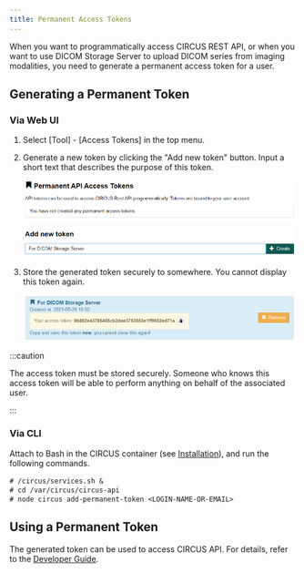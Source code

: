 ```yaml
---
title: Permanent Access Tokens
---
```


When you want to programmatically access CIRCUS REST API, or when you want to use DICOM Storage Server to upload DICOM series from imaging modalities, you need to generate a permanent access token for a user.

## Generating a Permanent Token

### Via Web UI

1. Select [Tool] - [Access Tokens] in the top menu.

1. Generate a new token by clicking the "Add new token" button. Input a short text that describes the purpose of this token.

   ![Add new token](add-new-token.png)

1. Store the generated token securely to somewhere. You cannot display this token again.

   ![Token created](token-created.png)

:::caution

The access token must be stored securely. Someone who knows this access token will be able to perform anything on behalf of the associated user.

:::

### Via CLI

Attach to Bash in the CIRCUS container (see [Installation](./installation.mdx)), and run the following commands.

```shell-session title="Inside the container"
# /circus/services.sh &
# cd /var/circus/circus-api
# node circus add-permanent-token <LOGIN-NAME-OR-EMAIL>
```

## Using a Permanent Token

The generated token can be used to access CIRCUS API. For details, refer to the [Developer Guide](../dev/api-intro.mdx).
